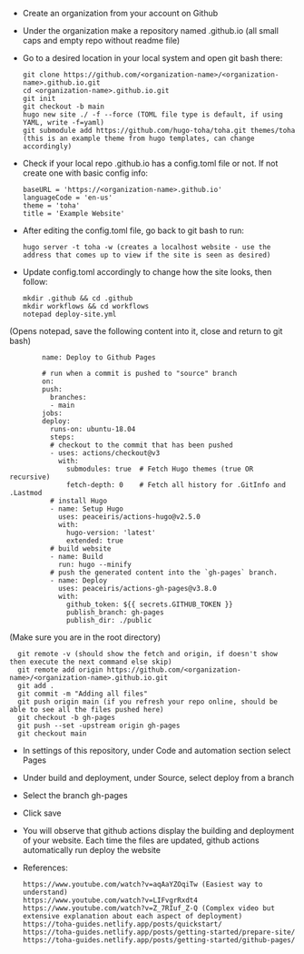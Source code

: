 - Create an organization from your account on Github
- Under the organization make a repository named <organization-name>.github.io (all small caps and empty repo without readme file)
- Go to a desired location in your local system and open git bash there:

      git clone https://github.com/<organization-name>/<organization-name>.github.io.git
      cd <organization-name>.github.io.git
      git init
      git checkout -b main
      hugo new site ./ -f --force (TOML file type is default, if using YAML, write -f=yaml)
      git submodule add https://github.com/hugo-toha/toha.git themes/toha  (this is an example theme from hugo templates, can change accordingly)
  
- Check if your local repo <organization-name>.github.io has a config.toml file or not. If not create one with basic config info:
  
      baseURL = 'https://<organization-name>.github.io'
      languageCode = 'en-us'
      theme = 'toha'
      title = 'Example Website'
 
- After editing the config.toml file, go back to git bash to run:
  
      hugo server -t toha -w (creates a localhost website - use the address that comes up to view if the site is seen as desired)
 
- Update config.toml accordingly to change how the site looks, then follow:
  
      mkdir .github && cd .github
      mkdir workflows && cd workflows
      notepad deploy-site.yml 

(Opens notepad, save the following content into it, close and return to git bash)

            name: Deploy to Github Pages

            # run when a commit is pushed to "source" branch
            on:
            push:
              branches:
              - main
            jobs:
            deploy:
              runs-on: ubuntu-18.04
              steps:
              # checkout to the commit that has been pushed
              - uses: actions/checkout@v3
                with:
                  submodules: true  # Fetch Hugo themes (true OR recursive)
                  fetch-depth: 0    # Fetch all history for .GitInfo and .Lastmod
              # install Hugo
              - name: Setup Hugo
                uses: peaceiris/actions-hugo@v2.5.0
                with:
                  hugo-version: 'latest'
                  extended: true
              # build website
              - name: Build
                run: hugo --minify
              # push the generated content into the `gh-pages` branch.
              - name: Deploy
                uses: peaceiris/actions-gh-pages@v3.8.0
                with:
                  github_token: ${{ secrets.GITHUB_TOKEN }}
                  publish_branch: gh-pages
                  publish_dir: ./public
  
(Make sure you are in the root directory)
      
      git remote -v (should show the fetch and origin, if doesn't show then execute the next command else skip)
      git remote add origin https://github.com/<organization-name>/<organization-name>.github.io.git
      git add .
      git commit -m "Adding all files"
      git push origin main (if you refresh your repo online, should be able to see all the files pushed here)
      git checkout -b gh-pages
      git push --set -upstream origin gh-pages
      git checkout main

- In settings of this repository, under Code and automation section select Pages
- Under build and deployment, under Source, select deploy from a branch
- Select the branch gh-pages
- Click save
- You will observe that github actions display the building and deployment of your website. Each time the files are updated, github actions automatically run deploy the website

- References:
      
      https://www.youtube.com/watch?v=aqAaYZOqiTw (Easiest way to understand)
      https://www.youtube.com/watch?v=LIFvgrRxdt4 
      https://www.youtube.com/watch?v=Z_7RIuf_Z-Q (Complex video but extensive explanation about each aspect of deployment)
      https://toha-guides.netlify.app/posts/quickstart/
      https://toha-guides.netlify.app/posts/getting-started/prepare-site/
      https://toha-guides.netlify.app/posts/getting-started/github-pages/
